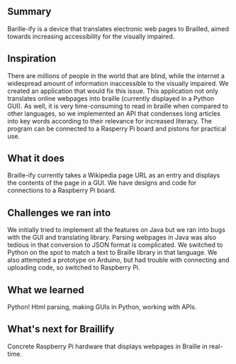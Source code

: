 ## Summary 
Barille-ify is a device that translates electronic web pages to Brailled, aimed towards increasing accessibility for the visually impaired. 

## Inspiration
There are millions of people in the world that are blind, while the internet a widespread amount of information inaccessible to the visually impaired. We created an application that would fix this issue. This application not only translates online webpages into braille (currently displayed in a Python GUI). As well, it is very time-consuming to read in braille when compared to other languages, so we implemented an API that condenses long articles into key words according to their relevance for increased literacy. The program can be connected to a Rasperry Pi board and pistons for practical use.

## What it does
Braille-ify currently takes a Wikipedia page URL as an entry and displays the contents of the page in a GUI. We have designs and code for connections to a Raspberry Pi board.

## Challenges we ran into
We initially tried to implement all the features on Java but we ran into bugs with the GUI and translating library. Parsing webpages in Java was also tedious in that conversion to JSON format is complicated. We switched to Python on the spot to match a text to Braille library in that language. We also attempted a prototype on Arduino, but had trouble with connecting and uploading code, so switched to Raspberry Pi.

## What we learned
Python!
Html parsing, making GUIs in Python, working with APIs.

## What's next for Braillify
Concrete Raspberry Pi hardware that displays webpages in Braille in real-time.